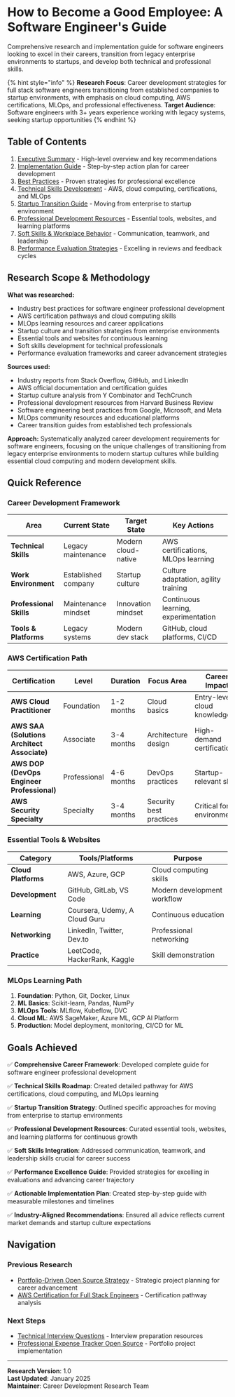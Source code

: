 # How to Become a Good Employee: A Software Engineer's Guide

Comprehensive research and implementation guide for software engineers looking to excel in their careers, transition from legacy enterprise environments to startups, and develop both technical and professional skills.

{% hint style="info" %}
**Research Focus**: Career development strategies for full stack software engineers transitioning from established companies to startup environments, with emphasis on cloud computing, AWS certifications, MLOps, and professional effectiveness.
**Target Audience**: Software engineers with 3+ years experience working with legacy systems, seeking startup opportunities
{% endhint %}

## Table of Contents

1. [Executive Summary](./executive-summary.md) - High-level overview and key recommendations
2. [Implementation Guide](./implementation-guide.md) - Step-by-step action plan for career development
3. [Best Practices](./best-practices.md) - Proven strategies for professional excellence
4. [Technical Skills Development](./technical-skills-development.md) - AWS, cloud computing, certifications, and MLOps
5. [Startup Transition Guide](./startup-transition-guide.md) - Moving from enterprise to startup environment
6. [Professional Development Resources](./professional-development-resources.md) - Essential tools, websites, and learning platforms
7. [Soft Skills & Workplace Behavior](./soft-skills-workplace-behavior.md) - Communication, teamwork, and leadership
8. [Performance Evaluation Strategies](./performance-evaluation-strategies.md) - Excelling in reviews and feedback cycles

## Research Scope & Methodology

**What was researched:**
- Industry best practices for software engineer professional development
- AWS certification pathways and cloud computing skills
- MLOps learning resources and career applications
- Startup culture and transition strategies from enterprise environments
- Essential tools and websites for continuous learning
- Soft skills development for technical professionals
- Performance evaluation frameworks and career advancement strategies

**Sources used:**
- Industry reports from Stack Overflow, GitHub, and LinkedIn
- AWS official documentation and certification guides
- Startup culture analysis from Y Combinator and TechCrunch
- Professional development resources from Harvard Business Review
- Software engineering best practices from Google, Microsoft, and Meta
- MLOps community resources and educational platforms
- Career transition guides from established tech professionals

**Approach:**
Systematically analyzed career development requirements for software engineers, focusing on the unique challenges of transitioning from legacy enterprise environments to modern startup cultures while building essential cloud computing and modern development skills.

## Quick Reference

### Career Development Framework

| Area | Current State | Target State | Key Actions |
|------|---------------|--------------|-------------|
| **Technical Skills** | Legacy maintenance | Modern cloud-native | AWS certifications, MLOps learning |
| **Work Environment** | Established company | Startup culture | Culture adaptation, agility training |
| **Professional Skills** | Maintenance mindset | Innovation mindset | Continuous learning, experimentation |
| **Tools & Platforms** | Legacy systems | Modern dev stack | GitHub, cloud platforms, CI/CD |

### AWS Certification Path

| Certification | Level | Duration | Focus Area | Career Impact |
|---------------|-------|----------|------------|---------------|
| **AWS Cloud Practitioner** | Foundation | 1-2 months | Cloud basics | Entry-level cloud knowledge |
| **AWS SAA (Solutions Architect Associate)** | Associate | 3-4 months | Architecture design | High-demand certification |
| **AWS DOP (DevOps Engineer Professional)** | Professional | 4-6 months | DevOps practices | Startup-relevant skills |
| **AWS Security Specialty** | Specialty | 3-4 months | Security best practices | Critical for all environments |

### Essential Tools & Websites

| Category | Tools/Platforms | Purpose |
|----------|----------------|---------|
| **Cloud Platforms** | AWS, Azure, GCP | Cloud computing skills |
| **Development** | GitHub, GitLab, VS Code | Modern development workflow |
| **Learning** | Coursera, Udemy, A Cloud Guru | Continuous education |
| **Networking** | LinkedIn, Twitter, Dev.to | Professional networking |
| **Practice** | LeetCode, HackerRank, Kaggle | Skill demonstration |

### MLOps Learning Path

1. **Foundation**: Python, Git, Docker, Linux
2. **ML Basics**: Scikit-learn, Pandas, NumPy
3. **MLOps Tools**: MLflow, Kubeflow, DVC
4. **Cloud ML**: AWS SageMaker, Azure ML, GCP AI Platform
5. **Production**: Model deployment, monitoring, CI/CD for ML

## Goals Achieved

✅ **Comprehensive Career Framework**: Developed complete guide for software engineer professional development

✅ **Technical Skills Roadmap**: Created detailed pathway for AWS certifications, cloud computing, and MLOps learning

✅ **Startup Transition Strategy**: Outlined specific approaches for moving from enterprise to startup environments

✅ **Professional Development Resources**: Curated essential tools, websites, and learning platforms for continuous growth

✅ **Soft Skills Integration**: Addressed communication, teamwork, and leadership skills crucial for career success

✅ **Performance Excellence Guide**: Provided strategies for excelling in evaluations and advancing career trajectory

✅ **Actionable Implementation Plan**: Created step-by-step guide with measurable milestones and timelines

✅ **Industry-Aligned Recommendations**: Ensured all advice reflects current market demands and startup culture expectations

## Navigation

### Previous Research
- [Portfolio-Driven Open Source Strategy](../portfolio-driven-open-source-strategy/README.md) - Strategic project planning for career advancement
- [AWS Certification for Full Stack Engineers](../aws-certification-fullstack-devops/README.md) - Certification pathway analysis

### Next Steps
- [Technical Interview Questions](../technical-interview-questions/README.md) - Interview preparation resources
- [Professional Expense Tracker Open Source](../professional-expense-tracker-open-source/README.md) - Portfolio project implementation

---

**Research Version**: 1.0  
**Last Updated**: January 2025  
**Maintainer**: Career Development Research Team